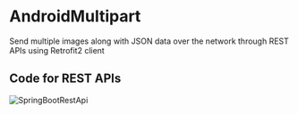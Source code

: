 # AndroidMultipart
Send multiple images along with JSON data over the network through REST APIs using Retrofit2 client

## Code for REST APIs
![SpringBootRestApi](https://github.com/raghavtilak/SpringBootRestApi)

